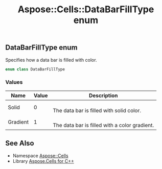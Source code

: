 ﻿---
title: Aspose::Cells::DataBarFillType enum
linktitle: DataBarFillType
second_title: Aspose.Cells for C++ API Reference
description: 'Aspose::Cells::DataBarFillType enum. Specifies how a data bar is filled with color in C++.'
type: docs
weight: 19700
url: /cpp/aspose.cells/databarfilltype/
---
## DataBarFillType enum


Specifies how a data bar is filled with color.

```cpp
enum class DataBarFillType
```

### Values

| Name | Value | Description |
| --- | --- | --- |
| Solid | 0 | <br>The data bar is filled with solid color. |
| Gradient | 1 | <br>The data bar is filled with a color gradient. |

## See Also

* Namespace [Aspose::Cells](../)
* Library [Aspose.Cells for C++](../../)
